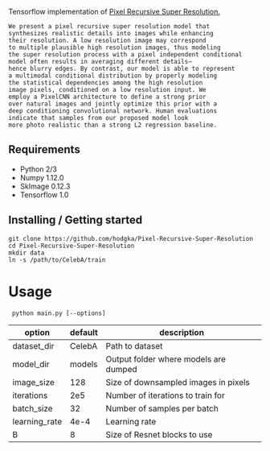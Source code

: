 Tensorflow implementation of [Pixel Recursive Super Resolution.](https://arxiv.org/pdf/1702.00783.pdf)

    We present a pixel recursive super resolution model that
    synthesizes realistic details into images while enhancing
    their resolution. A low resolution image may correspond
    to multiple plausible high resolution images, thus modeling
    the super resolution process with a pixel independent conditional
    model often results in averaging different details–
    hence blurry edges. By contrast, our model is able to represent
    a multimodal conditional distribution by properly modeling
    the statistical dependencies among the high resolution
    image pixels, conditioned on a low resolution input. We
    employ a PixelCNN architecture to define a strong prior
    over natural images and jointly optimize this prior with a
    deep conditioning convolutional network. Human evaluations
    indicate that samples from our proposed model look
    more photo realistic than a strong L2 regression baseline.

## Requirements
* Python 2/3
* Numpy 1.12.0
* SkImage 0.12.3
* Tensorflow 1.0

## Installing / Getting started
```shell
git clone https://github.com/hodgka/Pixel-Recursive-Super-Resolution
cd Pixel-Recursive-Super-Resolution
mkdir data
ln -s /path/to/CelebA/train

```

# Usage
` python main.py [--options]`

 option | default | description
--- | --- | ---
dataset_dir | CelebA | Path to dataset
model_dir | models | Output folder where models are dumped
image_size | 128 | Size of downsampled images in pixels
iterations | 2e5 | Number of iterations to train for
batch_size | 32 | Number of samples per batch
learning_rate | 4e-4 | Learning rate
B | 8 | Size of Resnet blocks to use
